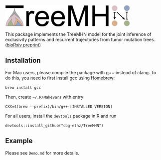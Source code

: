 <div align="left">
  <img src="https://github.com/cbg-ethz/TreeMHN/blob/main/figures/TreeMHN_Logo.png", width="400px">
</div>
<p></p>

This package implements the TreeMHN model for the joint inference of exclusivity patterns and recurrent trajectories from tumor mutation trees. ([bioRxiv preprint](https://doi.org/10.1101/2021.11.04.467347))

## Installation

For Mac users, please compile the package with g++ instead of clang. To do this, you need to first install gcc using [Homebrew](https://formulae.brew.sh/formula/gcc):

```
brew install gcc
```

Then, create `~/.R/Makevars` with entry

```
CXX=$(brew --prefix)/bin/g++-[INSTALLED VERSION]
```

For all users, install the `devtools` package in R and run

```
devtools::install_github("cbg-ethz/TreeMHN")
```

## Example

Please see `Demo.md` for more details.
